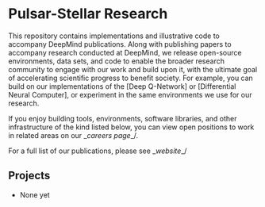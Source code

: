 # Pulsar-Stellar Research

This repository contains implementations and illustrative code to accompany
DeepMind publications. Along with publishing papers to accompany research
conducted at DeepMind, we release open-source
environments,
data sets,
and code to
enable the broader research community to engage with our work and build upon it,
with the ultimate goal of accelerating scientific progress to benefit society.
For example, you can build on our implementations of the
[Deep Q-Network] or
[Differential Neural Computer], or experiment
in the same environments we use for our research.

If you enjoy building tools, environments, software libraries, and other
infrastructure of the kind listed below, you can view open positions to work in
related areas on our \__careers page__/.

For a full list of our publications, please see
\__website__/

## Projects

* None yet
